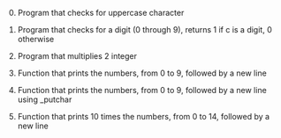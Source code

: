 0.	Program that checks for uppercase character

1.	Program that checks for a digit (0 through 9), returns 1 if c is a digit, 0 otherwise

2.	Program that multiplies 2 integer

3.	Function that prints the numbers, from 0 to 9, followed by a new line

4.	Function that prints the numbers, from 0 to 9, followed by a new line using _putchar

5.	Function that prints 10 times the numbers, from 0 to 14, followed by a new line
